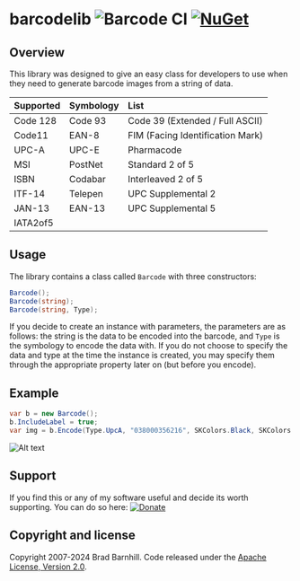 # barcodelib ![Barcode CI](https://github.com/barnhill/barcodelib/workflows/Barcode%20CI/badge.svg) [![NuGet](https://img.shields.io/nuget/v/BarcodeLib.svg)](https://www.nuget.org/packages/BarcodeLib)

## Overview

This library was designed to give an easy class for developers to use when they need to generate barcode images from a string of data.

|   Supported   |  Symbology    | List  |
| :------------- | :------------- | :-----|
| Code 128      | Code 93       | Code 39 (Extended / Full ASCII) |
| Code11        | EAN-8         | FIM (Facing Identification Mark) |
| UPC-A         | UPC-E         | Pharmacode   |
| MSI           | PostNet       | Standard 2 of 5 |
| ISBN          | Codabar       | Interleaved 2 of 5 |
| ITF-14        | Telepen       | UPC Supplemental 2 |
| JAN-13        | EAN-13        | UPC Supplemental 5 |
| IATA2of5      |               |                    |

## Usage

The library contains a class called `Barcode` with three constructors:

```csharp
Barcode();
Barcode(string);
Barcode(string, Type);
```

If you decide to create an instance with parameters, the parameters are as follows: the string is the data to be encoded into the barcode, and `Type` is the symbology to encode the data with. If you do not choose to specify the data and type at the time the instance is created, you may specify them through the appropriate property later on (but before you encode).

## Example

```csharp
var b = new Barcode();
b.IncludeLabel = true;
var img = b.Encode(Type.UpcA, "038000356216", SKColors.Black, SKColors.White, 290, 120);
```

![Alt text](BarcodeStandard/examples/upca.jpg?raw=true "UPC-A")

## Support

If you find this or any of my software useful and decide its worth supporting.  You can do so here:  [![Donate](https://img.shields.io/badge/Donate-PayPal-green.svg)](https://www.paypal.com/cgi-bin/webscr?cmd=_s-xclick&hosted_button_id=QKT9PSYTDNSXS)

## Copyright and license

Copyright 2007-2024 Brad Barnhill. Code released under the [Apache License, Version 2.0](https://github.com/bbarnhill/barcodelib/blob/master/LICENSE).
